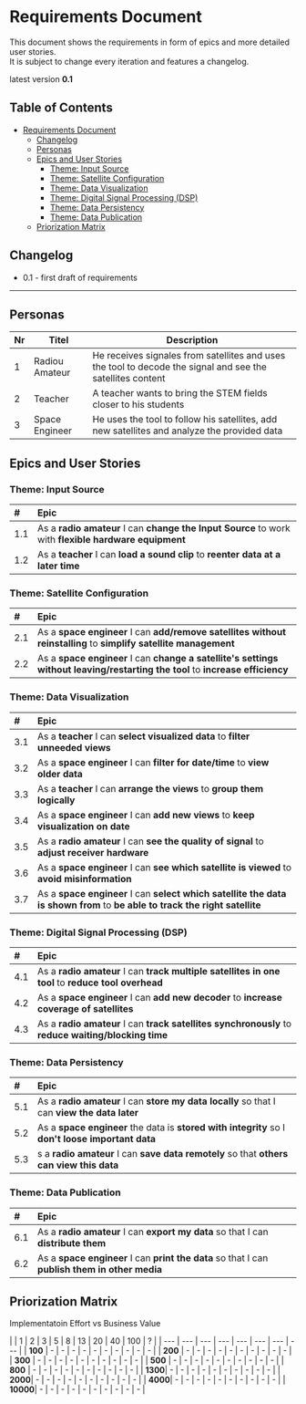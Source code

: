 # Requirements Document

This document shows the requirements in form of epics and more detailed user stories.  
It is subject to change every iteration and features a changelog.

latest version **0.1**

## Table of Contents

   * [Requirements Document](#requirements-document)
      * [Changelog](#changelog)
      * [Personas](#personas)
      * [Epics and User Stories](#epics-and-user-stories)
         * [Theme: Input Source](#theme-input-source)
         * [Theme: Satellite Configuration](#theme-satellite-configuration)
         * [Theme: Data Visualization](#theme-data-visualization)
         * [Theme: Digital Signal Processing (DSP)](#theme-digital-signal-processing-dsp)
         * [Theme: Data Persistency](#theme-data-persistency)
         * [Theme: Data Publication](#theme-data-publication)
      * [Priorization Matrix](#priorization-matrix)

## Changelog

* 0.1 - first draft of requirements

---

## Personas

| Nr | Titel | Description |
| --- | --- | --- |
| 1 | Radiou Amateur | He receives signales from satellites and uses the tool to decode the signal and see the satellites content |
| 2 | Teacher | A teacher wants to bring the STEM fields closer to his students |
| 3 | Space Engineer | He uses the tool to follow his satellites, add new satellites and analyze the provided data |

## Epics and User Stories
### Theme: Input Source

| # | Epic |
|:--- |:--- |
| 1.1 | As a **radio amateur** I can **change the Input Source** to work with **flexible hardware equipment** |
| 1.2 | As a **teacher** I  can **load a sound clip** to **reenter data at a later time** |

### Theme: Satellite Configuration

| # | Epic |
|:--- |:--- |
| 2.1 | As a **space engineer** I can **add/remove satellites without reinstalling** to **simplify satellite management** |
| 2.2 | As a **space engineer** I can **change a satellite's settings without leaving/restarting the tool** to **increase efficiency** |

### Theme: Data Visualization

| # | Epic |
|:--- |:--- |
| 3.1 | As a **teacher** I can **select visualized data** to **filter unneeded views** |
| 3.2 | As a **space engineer** I can **filter for date/time** to **view older data** |
| 3.3 | As a **teacher** I can **arrange the views** to **group them logically** |
| 3.4 | As a **space engineer** I can **add new views** to **keep visualization on date** |
| 3.5 | As a **radio amateur** I can **see the quality of signal** to **adjust receiver hardware** |
| 3.6 | As a **space engineer** I can **see which satellite is viewed** to **avoid misinformation** |
| 3.7 | As a **space engineer** I can **select which satellite the data is shown from** to **be able to track the right satellite** |

### Theme: Digital Signal Processing (DSP)

| # | Epic |
|:--- |:--- |
| 4.1 | As a **radio amateur** I can **track multiple satellites in one tool** to **reduce tool overhead** |
| 4.2 | As a **space engineer** I can **add new decoder** to **increase coverage of satellites** |
| 4.3 | As a **radio amateur** I can **track satellites synchronously** to **reduce waiting/blocking time** |

### Theme: Data Persistency

| # | Epic |
|:--- |:--- |
| 5.1 | As a **radio amateur** I can **store my data locally** so that I can **view the data later** |
| 5.2 | As a **space engineer** the data is **stored with integrity** so I **don't loose important data** |
| 5.3 | s a **radio amateur** I can **save data remotely** so that **others can view this data** |

### Theme: Data Publication

| # | Epic |
|:--- |:--- |
| 6.1 | As a **radio amateur** I can **export my data** so that I can **distribute them** |
| 6.2 | As a **space engineer** I can **print the data** so that I can **publish them in other media** |

## Priorization Matrix

Implementatoin Effort vs Business Value

| | 1 | 2 | 3 | 5 | 8 | 13 | 20 | 40 | 100 | ? |
| --- | --- | --- | --- | --- | --- | --- | --- | 
| **100** | - | - | - | - | - | - | - | - | - | - |
| **200** | - | - | - | - | - | - | - | - | - | - |
| **300** | - | - | - | - | - | - | - | - | - | - |
| **500** | - | - | - | - | - | - | - | - | - | - |
| **800** | - | - | - | - | - | - | - | - | - | - |
| **1300**| - | - | - | - | - | - | - | - | - | - |
| **2000**| - | - | - | - | - | - | - | - | - | - |
| **4000**| - | - | - | - | - | - | - | - | - | - |
| **10000**| - | - | - | - | - | - | - | - | - | - |
